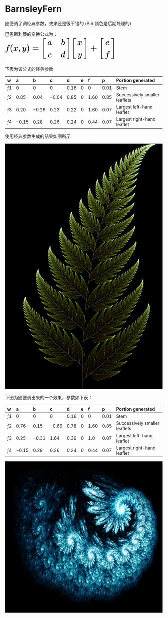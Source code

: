 # BarnsleyFern
随便调了调经典参数，效果还是很不错的 (P.S.颜色是后期处理的)

巴恩斯利蕨的变换公式为：
![img](formula.svg)

下表为该公式的经典参数

|w  |a    |b    |c    |d   |e  |f   |p   |Portion generated            |
|:--|:--  |:--  |:--  |:-- |:--|:-- |:-- |:--                          |
|ƒ1 |0    |0    |0    |0.16|0  |0   |0.01|Stem                         |
|ƒ2 |0.85 |0.04 |−0.04|0.85|0  |1.60|0.85|Successively smaller leaflets|
|ƒ3 |0.20 |−0.26|0.23 |0.22|0  |1.60|0.07|Largest left-hand leaflet    |
|ƒ4 |−0.15|0.28 |0.26 |0.24|0  |0.44|0.07|Largest right-hand leaflet   |

使用经典参数生成的结果如图所示

![img](fern.png)

下图为随便调出来的一个效果，参数如下表：

|w  |a    |b    |c    |d   |e  |f   |p   |Portion generated            |
|:--|:--  |:--  |:--  |:-- |:--|:-- |:-- |:--                          |
|ƒ1 |0    |0    |0    |0.16|0  |0   |0.01|Stem                         |
|ƒ2 |0.76 |0.15 |−0.69|0.78|0  |1.60|0.85|Successively smaller leaflets|
|ƒ3 |0.25 |−0.31|1.64 |0.39|0  |1.0|0.07 |Largest left-hand leaflet    |
|ƒ4 |−0.15|0.28 |0.26 |0.24|0  |0.44|0.07|Largest right-hand leaflet   |

![img](phoenix.png)
